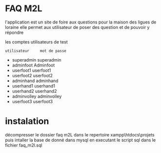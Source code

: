 # FAQ M2L
l'application est un site de foire aux questions pour la maison des ligues de loraine elle permet aux utilisateur de poser des question et de pouvoir y répondre

les comptes utilisateurs de test

    utilisateur     mot de passe

* superadmin    superadmin
* adminfoot     Adminfoot
* userfoot1     userfoot1
* userfoot2     userfoot2
* adminhand     adminhand
* userhand1     userhand1
* userhand2     userhand2
* adminvolley   adminvolley
* userfoot3     userfoot3

# instalation 
décompresser le dossier faq m2L dans le repertoire xampp\htdocs\projets puis intaller la base de donné dans mysql en executant le script sql dans le fichier faq_m2l.sql